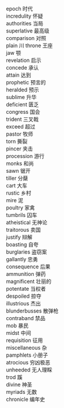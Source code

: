 epoch	时代  
incredulity	怀疑  
authorities	当局  
superlative	最高级  
comparison	对照  
plain	川
throne	王座  
jaw	颚  
revelation	启示  
concede	承认  
attain	达到  
prophetic	预言的  
heralded	预示  
sublime	升华  
deficient	匮乏  
congress	国会  
trident	三叉戟  
exceed	超过  
pastor	牧师  
torn	撕裂  
pincer	夹击  
procession	游行  
monks	和尚  
sawn	锯开  
tiller	分蘖  
cart	大车  
rustic	乡村  
mire	泥  
poultry	家禽  
tumbrils	囚车  
atheistical	无神论  
traitorous	卖国  
justify	辩解  
boasting	自夸  
burglaries	盗窃案  
gallantly	忠勇  
consequence	后果  
ammunition	弹药  
magnificent	壮丽的  
potentate	当权者  
despoiled	掠夺  
illustrious	杰出  
blunderbusses	散弹枪  
contraband	禁品  
mob	暴民  
midst	中间  
requisition	征用  
miscellaneous	杂  
pamphlets	小册子  
atrocious	穷凶极恶  
unheeded	无人理睬  
trod	蹊  
divine	神圣  
myriads	无数  
chronicle	编年史  
